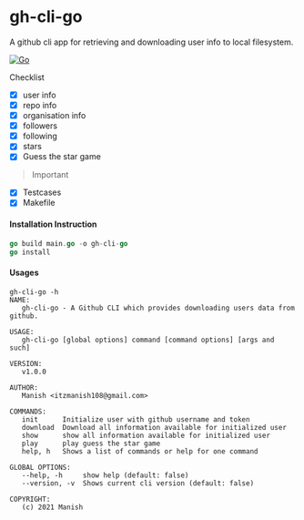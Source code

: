 # gh-cli-go

A github cli app for retrieving and downloading user info to local filesystem.

[![Go](https://github.com/itzmanish/gh-cli-go/actions/workflows/go.yml/badge.svg?branch=master)](https://github.com/itzmanish/gh-cli-go/actions/workflows/go.yml)

Checklist

- [x] user info
- [x] repo info
- [x] organisation info
- [x] followers
- [x] following
- [x] stars
- [x] Guess the star game

> Important

- [x] Testcases
- [x] Makefile

#### Installation Instruction

```go
go build main.go -o gh-cli-go
go install
```

#### Usages

```
gh-cli-go -h
NAME:
   gh-cli-go - A Github CLI which provides downloading users data from github.

USAGE:
   gh-cli-go [global options] command [command options] [args and such]

VERSION:
   v1.0.0

AUTHOR:
   Manish <itzmanish108@gmail.com>

COMMANDS:
   init      Initialize user with github username and token
   download  Download all information available for initialized user
   show      show all information available for initialized user
   play      play guess the star game
   help, h   Shows a list of commands or help for one command

GLOBAL OPTIONS:
   --help, -h     show help (default: false)
   --version, -v  Shows current cli version (default: false)

COPYRIGHT:
   (c) 2021 Manish
```

